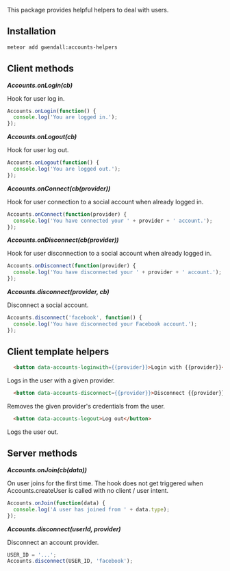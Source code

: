This package provides helpful helpers to deal with users.

Installation
------------

``` sh
meteor add gwendall:accounts-helpers
```

## Client methods  

***Accounts.onLogin(cb)***  

Hook for user log in.  
```javascript
Accounts.onLogin(function() {
  console.log('You are logged in.');
});
```

***Accounts.onLogout(cb)***  

Hook for user log out.  
```javascript
Accounts.onLogout(function() {
  console.log('You are logged out.');
});
```

***Accounts.onConnect(cb(provider))***  

Hook for user connection to a social account when already logged in.
```javascript
Accounts.onConnect(function(provider) {
  console.log('You have connected your ' + provider + ' account.');
});
```

***Accounts.onDisconnect(cb(provider))***  

Hook for user disconnection to a social account when already logged in.
```javascript
Accounts.onDisconnect(function(provider) {
  console.log('You have disconnected your ' + provider + ' account.');
});
```

***Accounts.disconnect(provider, cb)***  

Disconnect a social account.  
```javascript
Accounts.disconnect('facebook', function() {
  console.log('You have disconnected your Facebook account.');
});
```

## Client template helpers  

```html
  <button data-accounts-loginwith={{provider}}>Login with {{provider}}</button>
```
Logs in the user with a given provider.  

```html
  <button data-accounts-disconnect={{provider}}>Disconnect {{provider}}</button>
```
Removes the given provider's credentials from the user.

```html
  <button data-accounts-logout>Log out</button>
```
Logs the user out.

## Server methods  

***Accounts.onJoin(cb(data))***  

On user joins for the first time. The hook does not get triggered when Accounts.createUser is called with no client / user intent.
```javascript
Accounts.onJoin(function(data) {
  console.log('A user has joined from ' + data.type);
});
```

***Accounts.disconnect(userId, provider)***  

Disconnect an account provider.
```javascript
USER_ID = '...';
Accounts.disconnect(USER_ID, 'facebook');
```

